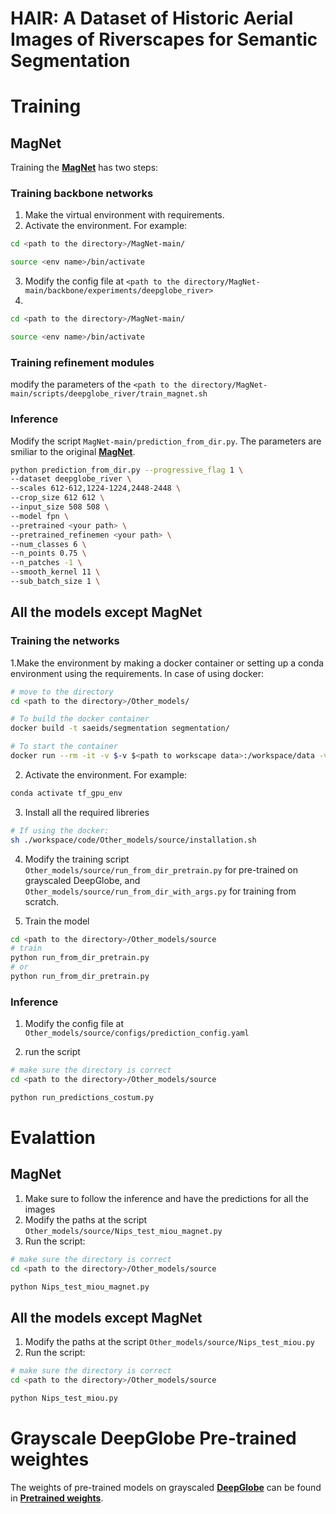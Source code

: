 # HAIR: A Dataset of Historic Aerial Images of Riverscapes for Semantic Segmentation


# Training

## MagNet
Training the [**MagNet**](https://github.com/VinAIResearch/MagNet) has two steps:

### Training backbone networks

1. Make the virtual environment with requirements.
2. Activate the environment. For example:
```bash
cd <path to the directory>/MagNet-main/

source <env name>/bin/activate
```
3. Modify the config file at `<path to the directory/MagNet-main/backbone/experiments/deepglobe_river>`
4. 
```bash
cd <path to the directory>/MagNet-main/

source <env name>/bin/activate
```
### Training refinement modules

modify the parameters of the `<path to the directory/MagNet-main/scripts/deepglobe_river/train_magnet.sh `

### Inference

Modify the script `MagNet-main/prediction_from_dir.py`. The parameters are smiliar to the original [**MagNet**](https://github.com/VinAIResearch/MagNet).

```bash
python prediction_from_dir.py --progressive_flag 1 \
--dataset deepglobe_river \
--scales 612-612,1224-1224,2448-2448 \
--crop_size 612 612 \
--input_size 508 508 \
--model fpn \
--pretrained <your path> \
--pretrained_refinemen <your path> \
--num_classes 6 \
--n_points 0.75 \
--n_patches -1 \
--smooth_kernel 11 \
--sub_batch_size 1 \

```


## All the models except MagNet

### Training the networks

1.Make the environment by making a docker container or setting up a conda environment using the requirements. In case of using docker:
```bash
# move to the directory
cd <path to the directory>/Other_models/

# To build the docker container
docker build -t saeids/segmentation segmentation/

# To start the container
docker run --rm -it -v $-v $<path to workscape data>:/workspace/data -v $<path to source code>:/workspace/code -v <path to data>:/data -p <your port of choice>:8888 --gpus device=<your device of choice> saeids/tf_gpu_v1 /bin/bash
```
2. Activate the environment. For example:
```bash
conda activate tf_gpu_env
```

3. Install all the required libreries
```bash
# If using the docker:
sh ./workspace/code/Other_models/source/installation.sh
```

4. Modify the training script `Other_models/source/run_from_dir_pretrain.py` for pre-trained on grayscaled DeepGlobe, and `Other_models/source/run_from_dir_with_args.py` for training from scratch.

4. Train the model
```bash
cd <path to the directory>/Other_models/source
# train
python run_from_dir_pretrain.py
# or
python run_from_dir_pretrain.py
```

### Inference
1. Modify the config file at `Other_models/source/configs/prediction_config.yaml`

2. run the script
```bash
# make sure the directory is correct
cd <path to the directory>/Other_models/source

python run_predictions_costum.py
```

# Evalattion

## MagNet

1. Make sure to follow the inference and have the predictions for all the images
2. Modify the paths at the script `Other_models/source/Nips_test_miou_magnet.py`
3. Run the script:
```bash
# make sure the directory is correct
cd <path to the directory>/Other_models/source

python Nips_test_miou_magnet.py
```


## All the models except MagNet

1. Modify the paths at the script `Other_models/source/Nips_test_miou.py`
2. Run the script:
```bash
# make sure the directory is correct
cd <path to the directory>/Other_models/source

python Nips_test_miou.py
```


# Grayscale DeepGlobe Pre-trained weightes

The weights of pre-trained models on grayscaled [**DeepGlobe**](http://deepglobe.org/) can be found in [**Pretrained weights**](https://drive.google.com/drive/folders/1i_2zE-kjR37h6yGVWRaq554bF1-ykzMQ).
